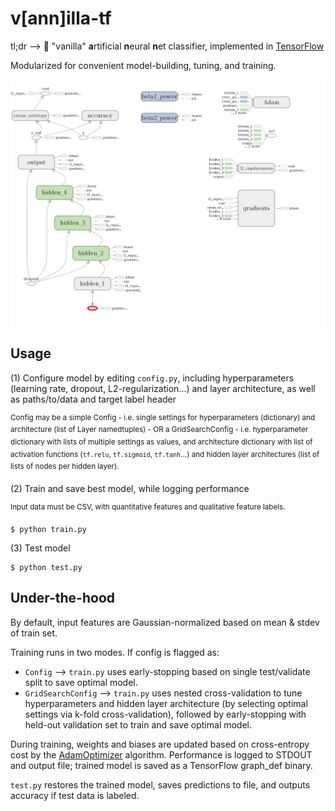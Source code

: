 # v[ann]illa-tf

tl;dr --> :ice_cream: "vanilla" **a**rtificial **n**eural **n**et classifier, implemented in [TensorFlow](https://github.com/tensorflow/tensorflow)

Modularized for convenient model-building, tuning, and training.

<img src="docs/graphdef.png" title="Tensorboard viz of sample model" alt="Tensorboard viz of sample model" align="middle" width="750"/>

## Usage
(1) Configure model by editing ```config.py```, including hyperparameters (learning rate, dropout, L2-regularization...) and layer architecture, as well as paths/to/data and target label header

<sup> Config may be a simple Config - i.e. single settings for hyperparameters (dictionary) and architecture (list of Layer namedtuples) - OR a GridSearchConfig - i.e. hyperparameter dictionary with lists of multiple settings as values, and architecture dictionary with list of activation functions (```tf.relu```, ```tf.sigmoid```, ```tf.tanh```...) and hidden layer architectures (list of lists of nodes per hidden layer).</sup>

(2) Train and save best model, while logging performance

<sup> Input data must be CSV, with quantitative features and qualitative feature labels.</sup>

```
$ python train.py
```

(3) Test model
```
$ python test.py
```

## Under-the-hood
By default, input features are Gaussian-normalized based on mean & stdev of train set.

Training runs in two modes. If config is flagged as:

* ```Config``` --> ```train.py``` uses early-stopping based on single test/validate split to save optimal model.
* ```GridSearchConfig``` --> ```train.py``` uses nested cross-validation to tune hyperparameters and hidden layer architecture (by selecting optimal settings via k-fold cross-validation), followed by early-stopping with held-out validation set to train and save optimal model.

During training, weights and biases are updated based on cross-entropy cost by the [AdamOptimizer](http://arxiv.org/pdf/1412.6980.pdf) algorithm. Performance is logged to STDOUT and output file; trained model is saved as a TensorFlow graph_def binary.

```test.py``` restores the trained model, saves predictions to file, and outputs accuracy if test data is labeled.
